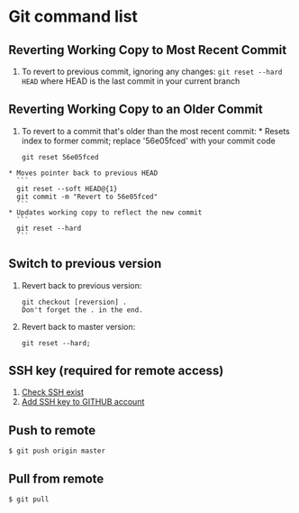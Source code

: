 
# Git command list

## Reverting Working Copy to Most Recent Commit
  1. To revert to previous commit, ignoring any changes:
    ```
      git reset --hard HEAD
    ```
  where HEAD is the last commit in your current branch

## Reverting Working Copy to an Older Commit
  1. To revert to a commit that's older than the most recent commit:
    * Resets index to former commit; replace '56e05fced' with your commit code
      ```
      git reset 56e05fced 
      ```
    * Moves pointer back to previous HEAD
      ```
      git reset --soft HEAD@{1}
      git commit -m "Revert to 56e05fced"
      ```
    * Updates working copy to reflect the new commit
      ```
      git reset --hard
      ```

## Switch to previous version
  1. Revert back to previous version:
      ```
      git checkout [reversion] .
      Don't forget the . in the end.
      ```
  2. Revert back to master version:
      ```
      git reset --hard;
      ```

##  SSH key (required for remote access)
  1. [Check SSH exist](https://help.github.com/articles/checking-for-existing-ssh-keys/)
  2. [Add SSH key to GITHUB account](
  https://help.github.com/articles/generating-a-new-ssh-key-and-adding-it-to-the-ssh-agent/#adding-your-ssh-key-to-the-ssh-agent)

## Push to remote 
  ```
  $ git push origin master
  ```

## Pull from remote
  ```
  $ git pull 
  ```